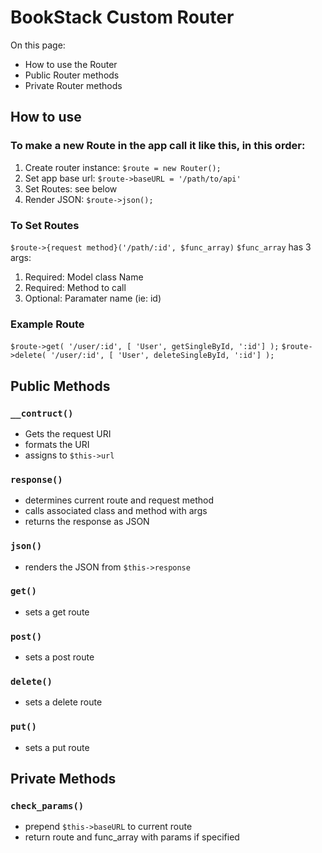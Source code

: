 
# BookStack Custom Router

On this page:
- How to use the Router
- Public Router methods
- Private Router methods


## How to use

### To make a new Route in the app call it like this, in this order:
1. Create router instance: `$route = new Router();`
2. Set app base url: `$route->baseURL = '/path/to/api'`
3. Set Routes: see below
4. Render JSON: `$route->json();`

### To Set Routes
`$route->{request method}('/path/:id', $func_array)`
`$func_array` has 3 args:
 1. Required: Model class Name
 2. Required: Method to call
 3. Optional: Paramater name (ie: id)

### Example Route
`$route->get( '/user/:id', [ 'User', getSingleById, ':id'] );`
`$route->delete( '/user/:id', [ 'User', deleteSingleById, ':id'] );`


## Public Methods

### `__contruct()`
- Gets the request URI
- formats the URI
- assigns to `$this->url`

### `response()`
- determines current route and request method
- calls associated class and method with args
- returns the response as JSON

### `json()`
- renders the JSON from `$this->response`

### `get()`
- sets a get route

### `post()`
- sets a post route

### `delete()`
- sets a delete route

### `put()`
- sets a put route


## Private Methods

### `check_params()`
- prepend `$this->baseURL` to current route
- return route and func_array with params if specified
